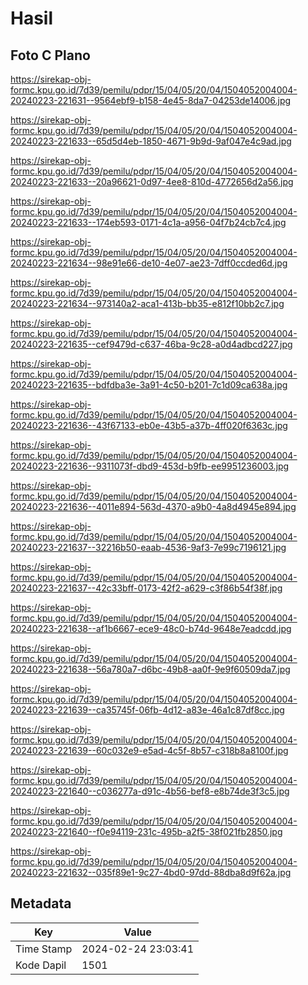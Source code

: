 # Hasil

## Foto C Plano

https://sirekap-obj-formc.kpu.go.id/7d39/pemilu/pdpr/15/04/05/20/04/1504052004004-20240223-221631--9564ebf9-b158-4e45-8da7-04253de14006.jpg

https://sirekap-obj-formc.kpu.go.id/7d39/pemilu/pdpr/15/04/05/20/04/1504052004004-20240223-221633--65d5d4eb-1850-4671-9b9d-9af047e4c9ad.jpg

https://sirekap-obj-formc.kpu.go.id/7d39/pemilu/pdpr/15/04/05/20/04/1504052004004-20240223-221633--20a96621-0d97-4ee8-810d-4772656d2a56.jpg

https://sirekap-obj-formc.kpu.go.id/7d39/pemilu/pdpr/15/04/05/20/04/1504052004004-20240223-221633--174eb593-0171-4c1a-a956-04f7b24cb7c4.jpg

https://sirekap-obj-formc.kpu.go.id/7d39/pemilu/pdpr/15/04/05/20/04/1504052004004-20240223-221634--98e91e66-de10-4e07-ae23-7dff0ccded6d.jpg

https://sirekap-obj-formc.kpu.go.id/7d39/pemilu/pdpr/15/04/05/20/04/1504052004004-20240223-221634--973140a2-aca1-413b-bb35-e812f10bb2c7.jpg

https://sirekap-obj-formc.kpu.go.id/7d39/pemilu/pdpr/15/04/05/20/04/1504052004004-20240223-221635--cef9479d-c637-46ba-9c28-a0d4adbcd227.jpg

https://sirekap-obj-formc.kpu.go.id/7d39/pemilu/pdpr/15/04/05/20/04/1504052004004-20240223-221635--bdfdba3e-3a91-4c50-b201-7c1d09ca638a.jpg

https://sirekap-obj-formc.kpu.go.id/7d39/pemilu/pdpr/15/04/05/20/04/1504052004004-20240223-221636--43f67133-eb0e-43b5-a37b-4ff020f6363c.jpg

https://sirekap-obj-formc.kpu.go.id/7d39/pemilu/pdpr/15/04/05/20/04/1504052004004-20240223-221636--9311073f-dbd9-453d-b9fb-ee9951236003.jpg

https://sirekap-obj-formc.kpu.go.id/7d39/pemilu/pdpr/15/04/05/20/04/1504052004004-20240223-221636--4011e894-563d-4370-a9b0-4a8d4945e894.jpg

https://sirekap-obj-formc.kpu.go.id/7d39/pemilu/pdpr/15/04/05/20/04/1504052004004-20240223-221637--32216b50-eaab-4536-9af3-7e99c7196121.jpg

https://sirekap-obj-formc.kpu.go.id/7d39/pemilu/pdpr/15/04/05/20/04/1504052004004-20240223-221637--42c33bff-0173-42f2-a629-c3f86b54f38f.jpg

https://sirekap-obj-formc.kpu.go.id/7d39/pemilu/pdpr/15/04/05/20/04/1504052004004-20240223-221638--af1b6667-ece9-48c0-b74d-9648e7eadcdd.jpg

https://sirekap-obj-formc.kpu.go.id/7d39/pemilu/pdpr/15/04/05/20/04/1504052004004-20240223-221638--56a780a7-d6bc-49b8-aa0f-9e9f60509da7.jpg

https://sirekap-obj-formc.kpu.go.id/7d39/pemilu/pdpr/15/04/05/20/04/1504052004004-20240223-221639--ca35745f-06fb-4d12-a83e-46a1c87df8cc.jpg

https://sirekap-obj-formc.kpu.go.id/7d39/pemilu/pdpr/15/04/05/20/04/1504052004004-20240223-221639--60c032e9-e5ad-4c5f-8b57-c318b8a8100f.jpg

https://sirekap-obj-formc.kpu.go.id/7d39/pemilu/pdpr/15/04/05/20/04/1504052004004-20240223-221640--c036277a-d91c-4b56-bef8-e8b74de3f3c5.jpg

https://sirekap-obj-formc.kpu.go.id/7d39/pemilu/pdpr/15/04/05/20/04/1504052004004-20240223-221640--f0e94119-231c-495b-a2f5-38f021fb2850.jpg

https://sirekap-obj-formc.kpu.go.id/7d39/pemilu/pdpr/15/04/05/20/04/1504052004004-20240223-221632--035f89e1-9c27-4bd0-97dd-88dba8d9f62a.jpg


## Metadata

| Key        | Value               |
| ---------- | ------------------- |
| Time Stamp | 2024-02-24 23:03:41 |
| Kode Dapil | 1501                |




